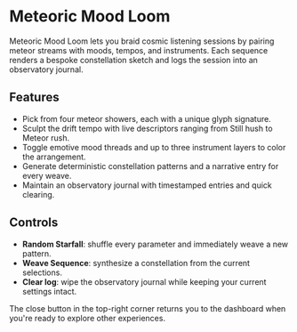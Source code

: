 # Meteoric Mood Loom

Meteoric Mood Loom lets you braid cosmic listening sessions by pairing meteor streams with moods, tempos, and instruments. Each
sequence renders a bespoke constellation sketch and logs the session into an observatory journal.

## Features
- Pick from four meteor showers, each with a unique glyph signature.
- Sculpt the drift tempo with live descriptors ranging from Still hush to Meteor rush.
- Toggle emotive mood threads and up to three instrument layers to color the arrangement.
- Generate deterministic constellation patterns and a narrative entry for every weave.
- Maintain an observatory journal with timestamped entries and quick clearing.

## Controls
- **Random Starfall**: shuffle every parameter and immediately weave a new pattern.
- **Weave Sequence**: synthesize a constellation from the current selections.
- **Clear log**: wipe the observatory journal while keeping your current settings intact.

The close button in the top-right corner returns you to the dashboard when you're ready to explore other experiences.
